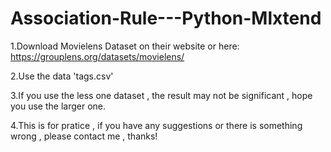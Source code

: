 # Association-Rule---Python-Mlxtend

1.Download Movielens Dataset on their website or here: https://grouplens.org/datasets/movielens/ 

2.Use the data 'tags.csv'

3.If you use the less one dataset , the result may not be significant , hope you use the larger one.

4.This is for pratice , if you have any suggestions or there is something wrong , please contact me , thanks!

